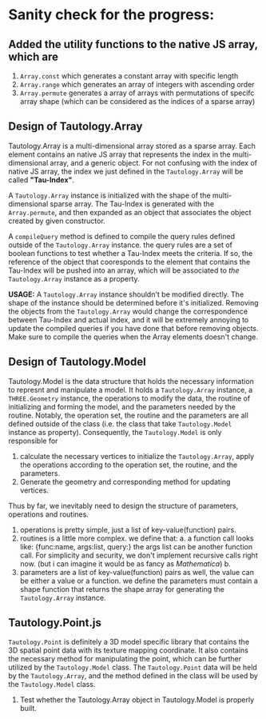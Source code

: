 # Sanity check for the progress:

## Added the utility functions to the native JS array, which are
1. `Array.const`
   which generates a constant array with specific length
2. `Array.range`
   which generates an array of integers with ascending order
3. `Array.permute`
   generates a array of arrays with permutations of specifc array shape (which can be considered as the indices of a sparse array)

## Design of Tautology.Array
Tautology.Array is a multi-dimensional array stored as a sparse array. Each element contains an native JS array that represents the index in the multi-dimensional array, and a generic object. For not confusing with the index of native JS array, the index we just defined in the `Tautology.Array` will be called **"Tau-Index"**.

A `Tautology.Array` instance is initialized with the shape of the multi-dimensional sparse array. The Tau-Index is generated with the `Array.permute`, and then expanded as an object that associates the object created by given constructor.

A `compileQuery` method is defined to compile the query rules defined outside of the `Tautology.Array` instance. the query rules are a set of boolean functions to test whether a Tau-Index meets the criteria. If so, the reference of the object that cooresponds to the element that contains the Tau-Index will be pushed into an array, which will be associated to *the* `Tautology.Array` instance as a property.

**USAGE:**
A `Tautology.Array` instance shouldn't be modified directly. The shape of the instance should be determined before it's initialized. Removing the objects from the `Tautology.Array` would change the correspondence between Tau-Index and actual index, and it will be extremely annoying to update the compiled queries if you have done that before removing objects. Make sure to compile the queries when the Array elements doesn't change.

## Design of Tautology.Model
Tautology.Model is the data structure that holds the necessary information to represnt and manipulate a model. It holds a `Tautology.Array` instance, a `THREE.Geometry` instance, the operations to modify the data, the routine of initializing and forming the model, and the parameters needed by the routine. Notably, the operation set, the routine and the parameters are all defined outside of the class (i.e. the class that take `Tautology.Model` instance as property). Consequently, the `Tautology.Model` is only responsible for 

1. calculate the necessary vertices to initialize the `Tautology.Array`, apply the operations according to the operation set, the routine, and the parameters.
2. Generate the geometry and corresponding method for updating vertices.

Thus by far, we inevitably need to design the structure of parameters, operations and routines.

1. operations is pretty simple, just a list of key-value(function) pairs.
2. routines is a little more complex. we define that:
   a. a function call looks like: {func:name, args:list, query:}
      the args list can be another function call. For simplicity and security, we don't implement recursive calls right now. (but i can imagine it would be as fancy as _Mathematica_)
   b. 
3. parameters are a list of key-value(function) pairs as well, the value can be either a value or a function. we define the parameters must contain a shape function that returns the shape array for generating the `Tautology.Array` instance.

## Tautology.Point.js
`Tautology.Point` is definitely a 3D model specific library that contains the 3D spatial point data with its texture mapping coordinate. It also contains the necessary method for manipulating the point, which can be further utilized by the `Tautology.Model` class. The `Tautology.Point` data will be held by the `Tautology.Array`, and the method defined in the class will be used by the `Tautology.Model` class.

1. Test whether the Tautology.Array object in Tautology.Model is properly built.